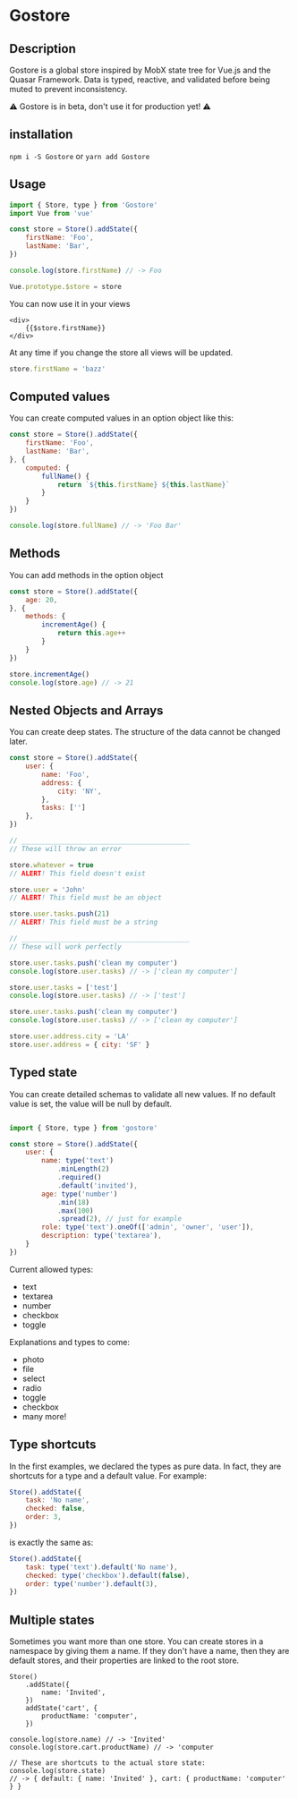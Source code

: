# Gostore

## Description

Gostore is a global store inspired by MobX state tree for Vue.js and the Quasar Framework.
Data is typed, reactive, and validated before being muted to prevent inconsistency.

⚠️ Gostore is in beta, don't use it for production yet! ⚠️

## installation

`npm i -S Gostore` or `yarn add Gostore`

## Usage

```javascript
import { Store, type } from 'Gostore'
import Vue from 'vue'

const store = Store().addState({
	firstName: 'Foo',
	lastName: 'Bar',
})

console.log(store.firstName) // -> Foo

Vue.prototype.$store = store
```

You can now use it in your views

```
<div>
	{{$store.firstName}}
</div>
```

At any time if you change the store all views will be updated.

```javascript
store.firstName = 'bazz'
```

## Computed values

You can create computed values in an option object like this:

```javascript
const store = Store().addState({
	firstName: 'Foo',
	lastName: 'Bar',
}, {
	computed: {
		fullName() {
			return `${this.firstName} ${this.lastName}`
		}
	}
})

console.log(store.fullName) // -> 'Foo Bar'
```

## Methods

You can add methods in the option object

```javascript
const store = Store().addState({
	age: 20,
}, {
	methods: {
		incrementAge() {
			return this.age++
		}
	}
})

store.incrementAge()
console.log(store.age) // -> 21
```

## Nested Objects and Arrays

You can create deep states. The structure of the data cannot be changed later.

```javascript
const store = Store().addState({
	user: {
		name: 'Foo',
		address: {
			city: 'NY',
		},
		tasks: ['']
	},
})

// __________________________________________
// These will throw an error

store.whatever = true
// ALERT! This field doesn't exist

store.user = 'John'
// ALERT! This field must be an object

store.user.tasks.push(21)
// ALERT! This field must be a string

// __________________________________________
// These will work perfectly

store.user.tasks.push('clean my computer')
console.log(store.user.tasks) // -> ['clean my computer']

store.user.tasks = ['test']
console.log(store.user.tasks) // -> ['test']

store.user.tasks.push('clean my computer')
console.log(store.user.tasks) // -> ['clean my computer']

store.user.address.city = 'LA'
store.user.address = { city: 'SF' }
```

## Typed state

You can create detailed schemas to validate all new values. If no default value is set, the value will be null by default.

```javascript

import { Store, type } from 'gostore'

const store = Store().addState({
	user: {
		name: type('text')
			.minLength(2)
			.required()
			.default('invited'),
		age: type('number')
			.min(18)
			.max(100)
			.spread(2), // just for example
		role: type('text').oneOf(['admin', 'owner', 'user']),
		description: type('textarea'),
	}
})
```

Current allowed types:
* text
* textarea
* number
* checkbox
* toggle

Explanations and types to come:
* photo
* file
* select
* radio
* toggle
* checkbox
* many more!

## Type shortcuts

In the first examples, we declared the types as pure data. In fact, they are shortcuts for a type and a default value. For example:

```javascript
Store().addState({
	task: 'No name',
	checked: false,
	order: 3,
})
```

is exactly the same as:

```javascript
Store().addState({
	task: type('text').default('No name'),
	checked: type('checkbox').default(false),
	order: type('number').default(3),
})
```

## Multiple states

Sometimes you want more than one store. You can create stores in a namespace by giving them a name. If they don't have a name, then they are default stores, and their properties are linked to the root store.

```
Store()
	.addState({
		name: 'Invited',
	})
	addState('cart', {
		productName: 'computer',
	})
	
console.log(store.name) // -> 'Invited'
console.log(store.cart.productName) // -> 'computer

// These are shortcuts to the actual store state:
console.log(store.state)
// -> { default: { name: 'Invited' }, cart: { productName: 'computer' } }
```
